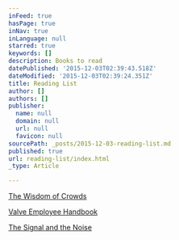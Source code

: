 ```yaml
---
inFeed: true
hasPage: true
inNav: true
inLanguage: null
starred: true
keywords: []
description: Books to read
datePublished: '2015-12-03T02:39:43.518Z'
dateModified: '2015-12-03T02:39:24.351Z'
title: Reading List
author: []
authors: []
publisher:
  name: null
  domain: null
  url: null
  favicon: null
sourcePath: _posts/2015-12-03-reading-list.md
published: true
url: reading-list/index.html
_type: Article

---
```

[The Wisdom of Crowds][0]

[Valve Employee Handbook][1]

[The Signal and the Noise][2]

[0]: http://www.amazon.com/Wisdom-Crowds-James-Surowiecki/dp/0385721706/ref=sr_1_sc_1?ie=UTF8&qid=1449107658&sr=8-1-spell
[1]: http://www.valvesoftware.com/company/Valve_Handbook_LowRes.pdf
[2]: http://www.amazon.com/Signal-Noise-Many-Predictions-Fail--but/dp/0143125087/ref=sr_1_1?ie=UTF8&qid=1449108094&sr=8-1&keywords=prediction+nate+silver
